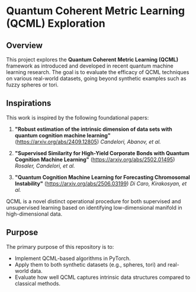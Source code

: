 # Quantum Coherent Metric Learning (QCML) Exploration

## Overview

This project explores the **Quantum Coherent Metric Learning (QCML)** framework as introduced and developed in recent quantum machine learning research. The goal is to evaluate the efficacy of QCML techniques on various real-world datasets, going beyond synthetic examples such as fuzzy spheres or tori.

## Inspirations

This work is inspired by the following foundational papers:

1. **"Robust estimation of the intrinsic dimension of data sets with quantum cognition machine learning"** (https://arxiv.org/abs/2409.12805)
   *Candelori, Abanov, et al.*

2. **"Supervised Similarity for High-Yield Corporate Bonds with Quantum Cognition Machine Learning"** (https://arxiv.org/abs/2502.01495)
   *Rosaler, Candelori, et al.*

3. **"Quantum Cognition Machine Learning for Forecasting Chromosomal Instability"** (https://arxiv.org/abs/2506.03199)
   *Di Caro, Kirakosyan, et al.*

QCML is a novel distinct operational procedure for both supervised and unsupervised learning based on identifying low-dimensional manifold in high-dimensional data. 

## Purpose

The primary purpose of this repository is to:

* Implement QCML-based algorithms in PyTorch.
* Apply them to both synthetic datasets (e.g., spheres, tori) and real-world data.
* Evaluate how well QCML captures intrinsic data structures compared to classical methods.

